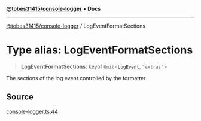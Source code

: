 [**@tobes31415/console-logger**](../README.md) • **Docs**

***

[@tobes31415/console-logger](../globals.md) / LogEventFormatSections

# Type alias: LogEventFormatSections

> **LogEventFormatSections**: keyof `Omit`\<[`LogEvent`](../interfaces/LogEvent.md), `"extras"`\>

The sections of the log event controlled by the formatter

## Source

[console-logger.ts:44](https://github.com/tobes31415/console-logger/blob/bd473304e43959621f0cdd9955fe885877f26fd3/src/console-logger.ts#L44)
